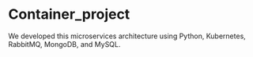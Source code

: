 # Container_project
We developed this microservices architecture using Python, Kubernetes, RabbitMQ, MongoDB, and MySQL.
